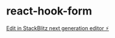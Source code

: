 # react-hook-form

[Edit in StackBlitz next generation editor ⚡️](https://stackblitz.com/~/github.com/dstrivedi/react-hook-form)